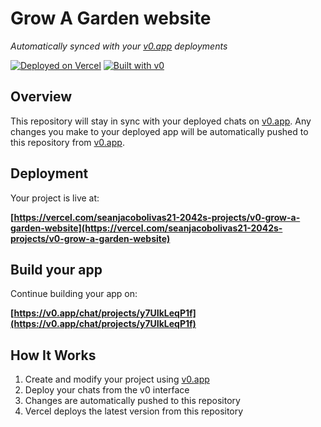 # Grow A Garden website

*Automatically synced with your [v0.app](https://v0.app) deployments*

[![Deployed on Vercel](https://img.shields.io/badge/Deployed%20on-Vercel-black?style=for-the-badge&logo=vercel)](https://vercel.com/seanjacobolivas21-2042s-projects/v0-grow-a-garden-website)
[![Built with v0](https://img.shields.io/badge/Built%20with-v0.app-black?style=for-the-badge)](https://v0.app/chat/projects/y7UIkLeqP1f)

## Overview

This repository will stay in sync with your deployed chats on [v0.app](https://v0.app).
Any changes you make to your deployed app will be automatically pushed to this repository from [v0.app](https://v0.app).

## Deployment

Your project is live at:

**[https://vercel.com/seanjacobolivas21-2042s-projects/v0-grow-a-garden-website](https://vercel.com/seanjacobolivas21-2042s-projects/v0-grow-a-garden-website)**

## Build your app

Continue building your app on:

**[https://v0.app/chat/projects/y7UIkLeqP1f](https://v0.app/chat/projects/y7UIkLeqP1f)**

## How It Works

1. Create and modify your project using [v0.app](https://v0.app)
2. Deploy your chats from the v0 interface
3. Changes are automatically pushed to this repository
4. Vercel deploys the latest version from this repository

